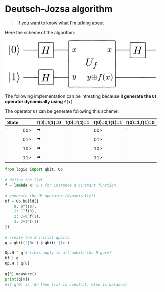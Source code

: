 # Deutsch–Jozsa algorithm

> [If you want to know what I'm talking about](https://en.wikipedia.org/wiki/Deutsch%E2%80%93Jozsa_algorithm)

Here the scheme of the algorithm:

![](../imgs/dj_simple.png)

The following implementation can be intresting because it **generate the `Uf` operator dynamically using `f(x)`**


The operator `Uf` can be generate following this scheme:

|State||f(0)=f(1)=0|f(0)=f(1)=1|f(0)=0,f(1)=1|f(0)=1,f(1)=0|
|---|---|---|---|---|---|
|`|00>`|🠮|`|00>`|`|01>`|`|00>`|`|01>`|
|`|01>`|🠮|`|01>`|`|10>`|`|01>`|`|00>`|
|`|10>`|🠮|`|10>`|`|11>`|`|11>`|`|10>`|
|`|11>`|🠮|`|11>`|`|10>`|`|10>`|`|11>`|

```python
from logiq import qbit, Op

# define the f(x)
f = lambda x: 0 # for instance a constant function

# generate the Uf operator (dynamically!)
Uf = Op.build({
    0: 0^f(0),
    1: 1^f(0),
    2: 2+0^f(1),
    3: 2+1^f(1)
})

# create the 2 initial qubits
q = qbit('|0>') @ qbit('|1>')

Op.H ^ q # (this apply to all qubits the H gate)
Uf | q
Op.H | q[0]

q[0].measure()
print(q[0])
#if q[0] is |0> then f(x) is constant, else is balanced
```